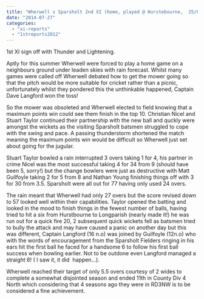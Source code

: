 ```yaml
---
title: "Wherwell v Sparsholt 2nd XI (home, played @ Hurstebourne,  25/08/2012)"
date: "2014-07-27"
categories: 
  - "xi-reports"
  - "1streports2012"
---
```


1st XI sign off with Thunder and Lightening.

Aptly for this summer Wherwell were forced to play a home game on a neighbours ground under leaden skies with rain forecast. Whilst many games were called off Wherwell debated how to get the mower going so that the pitch would be more suitable for cricket rather than a picnic, unfortunately whilst they pondered this the unthinkable happened, Captain Dave Langford won the toss!

So the mower was obsoleted and Wherwell elected to field knowing that a maximum points win could see them finish in the top 10. Christian Nicel and Stuart Taylor continued their partnership with the new ball and quckly were amongst the wickets as the visiting Sparsholt batsmen struggled to cope with the swing and pace. A passing thunderstorm shortened the match meaning the maximum points win would be difficult so Wherwell just set about going for the jugular.

Stuart Taylor bowled a rain interrupted 3 overs taking 1 for 4, his partner in crime Nicel was the most successful taking 4 for 34 from 9 (should have been 5, sorry!) but the change bowlers were just as destructive with Matt Guilfoyle taking 2 for 5 from 8 and Nathan Young finishing things off with 3 for 30 from 3.5. Sparsholt were all out for 77 having only used 24 overs.

The rain meant that Wherwell had only 27 overs but the score revised down to 57 looked well within their capabilities. Taylor opened the batting and looked in the mood to finish things in the fewest number of balls, having tried to hit a six from Hurstbourne to Longparish (nearly made it!) he was run out for a quick fire 20, 2 subsequent quick wickets fell as batsmen tried to bully the attack and may have caused a panic on another day but this was different, Captain Langford (16 n.o) was joined by Guilfoyle (12n.o) who with the words of encouragement from the Sparsholt Fielders ringing in his ears hit the first ball he faced for a handsome 6 to follow his first ball success when bowling earlier. Not to be outdone even Langford managed a straight 6! ( I saw it, it did  happen...).

Wherwell reached their target of only 5.5 overs courtesy of 2 wides to complete a somewhat disjointed season and ended 11th in County Div 4 North which considering that 4 seasons ago they were in RD3NW is to be considered a fine achievement.
